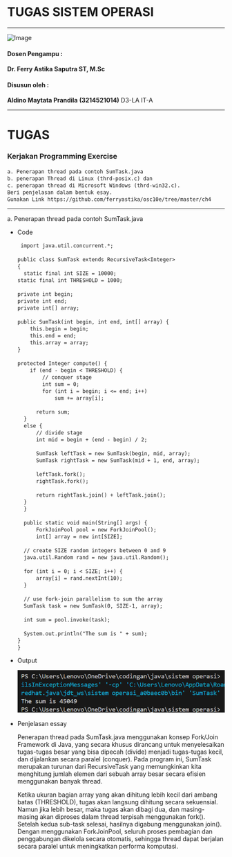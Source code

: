 # TUGAS SISTEM OPERASI 

---

![Image](https://github.com/user-attachments/assets/838b068c-4d85-452a-aca6-352d279fbd3f)

#### Dosen Pengampu :
**Dr. Ferry Astika Saputra ST, M.Sc**

#### Disusun oleh :
**Aldino Maytata Prandila**
**(3214521014)**
D3-LA IT-A

---

# TUGAS
### Kerjakan Programming Exercise 
    a. Penerapan thread pada contoh SumTask.java 
    b. penerapan Thread di Linux (thrd-posix.c) dan 
    c. penerapan thread di Microsoft Windows (thrd-win32.c).
    Beri penjelasan dalam bentuk esay. 
    Gunakan Link https://github.com/ferryastika/osc10e/tree/master/ch4

---

a. Penerapan thread pada contoh SumTask.java 

- Code

       import java.util.concurrent.*;

      public class SumTask extends RecursiveTask<Integer>
      {
        static final int SIZE = 10000;
      static final int THRESHOLD = 1000;

      private int begin;
      private int end;
      private int[] array;

      public SumTask(int begin, int end, int[] array) {
          this.begin = begin;
          this.end = end;
          this.array = array;
      }
  
      protected Integer compute() {
          if (end - begin < THRESHOLD) {
              // conquer stage 
              int sum = 0;
              for (int i = begin; i <= end; i++)
                  sum += array[i];

            return sum;
        }
        else {
            // divide stage 
            int mid = begin + (end - begin) / 2;
            
            SumTask leftTask = new SumTask(begin, mid, array);
            SumTask rightTask = new SumTask(mid + 1, end, array);

            leftTask.fork();
            rightTask.fork();

            return rightTask.join() + leftTask.join();
        }
        }
    
    	public static void main(String[] args) {
    		ForkJoinPool pool = new ForkJoinPool();
    		int[] array = new int[SIZE];

		// create SIZE random integers between 0 and 9
		java.util.Random rand = new java.util.Random();

		for (int i = 0; i < SIZE; i++) {
			array[i] = rand.nextInt(10);
		}		
		
		// use fork-join parallelism to sum the array
		SumTask task = new SumTask(0, SIZE-1, array);

		int sum = pool.invoke(task);

		System.out.println("The sum is " + sum);
	  }
      }
- Output 

    <img src="sum_task.png" width="600">

- Penjelasan essay

  Penerapan thread pada SumTask.java menggunakan konsep Fork/Join Framework di Java, yang secara khusus dirancang untuk menyelesaikan tugas-tugas besar yang bisa dipecah (divide) menjadi tugas-tugas kecil, dan dijalankan secara paralel (conquer). Pada program ini, SumTask merupakan turunan dari RecursiveTask<Integer> yang memungkinkan kita menghitung jumlah elemen dari sebuah array besar secara efisien menggunakan banyak thread.

  Ketika ukuran bagian array yang akan dihitung lebih kecil dari ambang batas (THRESHOLD), tugas akan langsung dihitung secara sekuensial. Namun jika lebih besar, maka tugas akan dibagi dua, dan masing-masing akan diproses dalam thread terpisah menggunakan fork(). Setelah kedua sub-task selesai, hasilnya digabung menggunakan join(). Dengan menggunakan ForkJoinPool, seluruh proses pembagian dan penggabungan dikelola secara otomatis, sehingga thread dapat berjalan secara paralel untuk meningkatkan performa komputasi.


